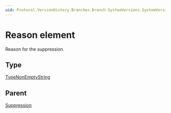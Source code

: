 ```yaml
---
uid: Protocol.VersionHistory.Branches.Branch.SystemVersions.SystemVersion.MajorVersions.MajorVersion.MinorVersions.MinorVersion.Suppressions.Suppression.Reason
---
```


# Reason element

Reason for the suppression.

## Type

[TypeNonEmptyString](xref:Protocol-TypeNonEmptyString)

## Parent

[Suppression](xref:Protocol.VersionHistory.Branches.Branch.SystemVersions.SystemVersion.MajorVersions.MajorVersion.MinorVersions.MinorVersion.Suppressions.Suppression)
